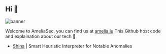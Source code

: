 ## Hi 👋

![banner](https://github.com/user-attachments/assets/a6101399-3a16-401b-a080-9ba3465208eb)

Welcome to AmeliaSec, you can find us at [amelia.lu](https://amelia.lu)
This Github host code and explaination about our tech 👾

- [Shina](https://github.com/AmeliaSec/Shina) | Smart Heuristic Interpreter for Notable Anomalies
